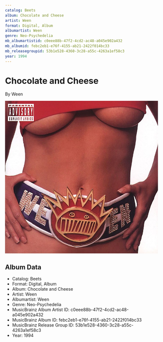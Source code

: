 ```yaml
---
catalog: Beets
album: Chocolate and Cheese
artist: Ween
format: Digital, Album
albumartist: Ween
genre: Neo-Psychedelia
mb_albumartistid: c0eee88b-47f2-4cd2-ac48-a045e902a432
mb_albumid: febc2eb1-e76f-4155-ab21-2422f014bc33
mb_releasegroupid: 53b1e528-4360-3c28-a55c-4263a1ef58c3
year: 1994
---
```


# Chocolate and Cheese

By Ween

![](../../assets/beetscovers/Ween-Chocolate_and_Cheese.jpg)

## Album Data

- Catalog: Beets
- Format: Digital, Album
- Album: Chocolate and Cheese
- Artist: Ween
- Albumartist: Ween
- Genre: Neo-Psychedelia
- MusicBrainz Album Artist ID: c0eee88b-47f2-4cd2-ac48-a045e902a432
- MusicBrainz Album ID: febc2eb1-e76f-4155-ab21-2422f014bc33
- MusicBrainz Release Group ID: 53b1e528-4360-3c28-a55c-4263a1ef58c3
- Year: 1994

